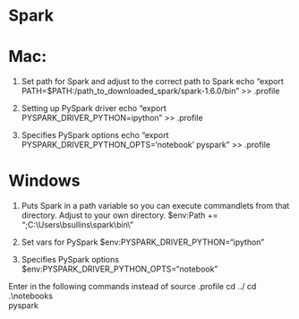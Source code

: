 # Spark

# Mac:

1) Set path for Spark and adjust to the correct path to Spark
echo “export PATH=$PATH:/path_to_downloaded_spark/spark-1.6.0/bin” >> .profile

2) Setting up PySpark driver
echo “export PYSPARK_DRIVER_PYTHON=ipython” >> .profile

3) Specifies PySpark options
echo “export PYSPARK_DRIVER_PYTHON_OPTS=‘notebook’ pyspark” >> .profile

# Windows
1) Puts Spark in a path variable so you can execute commandlets from that directory.  Adjust to your own directory.
$env:Path += “;C:\Users\bsullins\spark\bin\”

2) Set vars for PySpark
$env:PYSPARK_DRIVER_PYTHON=“ipython”

3) Specifies PySpark options
$env:PYSPARK_DRIVER_PYTHON_OPTS=“notebook”

Enter in the following commands instead of source .profile
cd ../
cd .\notebooks\
pyspark
